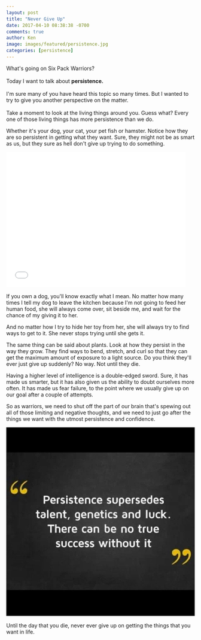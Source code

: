 ```yaml
---
layout: post
title: "Never Give Up"
date: 2017-04-10 08:38:38 -0700
comments: true
author: Ken
image: images/featured/persistence.jpg
categories: [persistence]
---
```


What's going on Six Pack Warriors?<br/>
<br/>
Today I want to talk about **persistence.**<br/>
<br/>
I'm sure many of you have heard this topic so many times. But I wanted to try to give you another perspective on the matter.<br/>
<br/>
Take a moment to look at the living things around you. Guess what? Every one of those living things has more persistence than we do.

Whether it's your dog, your cat, your pet fish or hamster. Notice how they are so persistent in getting what they want. Sure, they might not be as smart as us, but they sure as hell don't give up trying to do something.

<iframe src="//giphy.com/embed/67BZPE8f0aPe0" width="480" height="360" frameBorder="0" class="giphy-embed" allowFullScreen></iframe>

If you own a dog, you'll know exactly what I mean. No matter how many times I tell my dog to leave the kitchen because I'm not going to feed her human food, she will always come over, sit beside me, and wait for the chance of my giving it to her.

And no matter how I try to hide her toy from her, she will always try to find ways to get to it. She never stops trying until she gets it.

The same thing can be said about plants. Look at how they persist in the way they grow. They find ways to bend, stretch, and curl so that they can get the maximum amount of exposure to a light source. Do you think they'll ever just give up suddenly? No way. Not until they die.

Having a higher level of intelligence is a double-edged sword. Sure, it has made us smarter, but it has also given us the ability to doubt ourselves more often. It has made us fear failure, to the point where we usually give up on our goal after a couple of attempts.

So as warriors, we need to shut off the part of our brain that's spewing out all of those limiting and negative thoughts, and we need to just go after the things we want with the utmost persistence and confidence.

<div class="post-content-image-wrapper">
<img src="/images/posts/persistence.jpg" class="post-content-image" alt="Persistence"/>
</div>

Until the day that you die, never ever give up on getting the things that you want in life.
